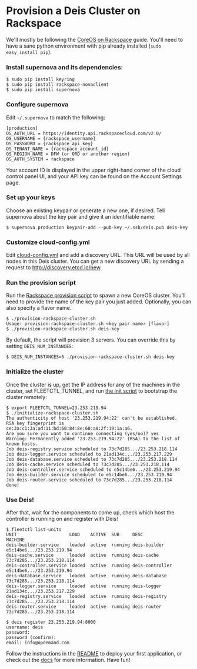 # Provision a Deis Cluster on Rackspace

We'll mostly be following the [CoreOS on Rackspace](https://coreos.com/docs/running-coreos/cloud-providers/rackspace/) guide. You'll need to have a sane python environment with pip already installed (`sudo easy_install pip`).

### Install supernova and its dependencies:
```console
$ sudo pip install keyring
$ sudo pip install rackspace-novaclient
$ sudo pip install supernova
```

### Configure supernova
Edit `~/.supernova` to match the following:
```
[production]
OS_AUTH_URL = https://identity.api.rackspacecloud.com/v2.0/
OS_USERNAME = {rackspace_username}
OS_PASSWORD = {rackspace_api_key}
OS_TENANT_NAME = {rackspace_account_id}
OS_REGION_NAME = DFW (or ORD or another region)
OS_AUTH_SYSTEM = rackspace
```

Your account ID is displayed in the upper right-hand corner of the cloud control panel UI, and your API key can be found on the Account Settings page.

### Set up your keys
Choose an existing keypair or generate a new one, if desired. Tell supernova about the key pair and give it an identifiable name:

```console
$ supernova production keypair-add --pub-key ~/.ssh/deis.pub deis-key
```

### Customize cloud-config.yml
Edit [cloud-config.yml](cloud-config.yml) and add a discovery URL. This URL will be used by all nodes in this Deis cluster. You can get a new discovery URL by sending a request to http://discovery.etcd.io/new.

### Run the provision script
Run the [Rackspace provision script](provision-rackspace-cluster.sh) to spawn a new CoreOS cluster.
You'll need to provide the name of the key pair you just added. Optionally, you can also specify a flavor name.
```console
$ ./provision-rackspace-cluster.sh
Usage: provision-rackspace-cluster.sh <key pair name> [flavor]
$ ./provision-rackspace-cluster.sh deis-key
```

By default, the script will provision 3 servers. You can override this by setting `DEIS_NUM_INSTANCES`:
```console
$ DEIS_NUM_INSTANCES=5 ./provision-rackspace-cluster.sh deis-key
```

### Initialize the cluster
Once the cluster is up, get the IP address for any of the machines in the cluster, set
FLEETCTL_TUNNEL, and run [the init script](initialize-rackspace-cluster.sh) to bootstrap the cluster
remotely:
```console
$ export FLEETCTL_TUNNEL=23.253.219.94
$ ./initialize-rackspace-cluster.sh
The authenticity of host '23.253.219.94:22' can't be established.
RSA key fingerprint is ce:3a:c1:3a:ad:11:bd:60:84:8e:60:a8:2f:19:1a:a6.
Are you sure you want to continue connecting (yes/no)? yes
Warning: Permanently added '23.253.219.94:22' (RSA) to the list of known hosts.
Job deis-registry.service scheduled to 73c7d285.../23.253.218.114
Job deis-logger.service scheduled to 21ad134c.../23.253.217.229
Job deis-database.service scheduled to 73c7d285.../23.253.218.114
Job deis-cache.service scheduled to 73c7d285.../23.253.218.114
Job deis-controller.service scheduled to e5c14be6.../23.253.219.94
Job deis-builder.service scheduled to e5c14be6.../23.253.219.94
Job deis-router.service scheduled to 73c7d285.../23.253.218.114
done!
```

### Use Deis!
After that, wait for the components to come up, check which host the controller is
running on and register with Deis!
```
$ fleetctl list-units
UNIT                    LOAD    ACTIVE  SUB     DESC            MACHINE
deis-builder.service    loaded  active  running deis-builder    e5c14be6.../23.253.219.94
deis-cache.service      loaded  active  running deis-cache      73c7d285.../23.253.218.114
deis-controller.service loaded  active  running deis-controller e5c14be6.../23.253.219.94
deis-database.service   loaded  active  running deis-database   73c7d285.../23.253.218.114
deis-logger.service     loaded  active  running deis-logger     21ad134c.../23.253.217.229
deis-registry.service   loaded  active  running deis-registry   73c7d285.../23.253.218.114
deis-router.service     loaded  active  running deis-router     73c7d285.../23.253.218.114

$ deis register 23.253.219.94:8000
username: deis
password:
password (confirm):
email: info@opdemand.com
```

Follow the instructions in the [README](../../README.md) to deploy your first application, or check out the [docs](http://docs.deis.io/en/latest/) for more information. Have fun!
